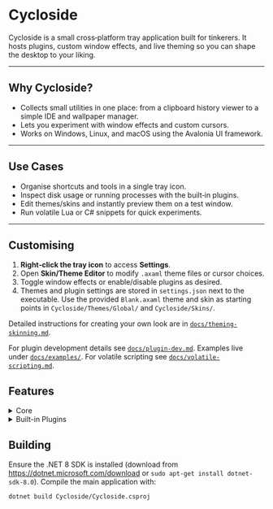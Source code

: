 # Cycloside

Cycloside is a small cross‑platform tray application built for tinkerers. It hosts plugins, custom window effects, and live theming so you can shape the desktop to your liking.

---

## Why Cycloside?

* Collects small utilities in one place: from a clipboard history viewer to a simple IDE and wallpaper manager.
* Lets you experiment with window effects and custom cursors.
* Works on Windows, Linux, and macOS using the Avalonia UI framework.

---

## Use Cases

* Organise shortcuts and tools in a single tray icon.
* Inspect disk usage or running processes with the built‑in plugins.
* Edit themes/skins and instantly preview them on a test window.
* Run volatile Lua or C# snippets for quick experiments.

---

## Customising

1.  **Right‑click the tray icon** to access **Settings**.
2.  Open **Skin/Theme Editor** to modify `.axaml` theme files or cursor choices.
3.  Toggle window effects or enable/disable plugins as desired.
4.  Themes and plugin settings are stored in `settings.json` next to the executable.
    Use the provided `Blank.axaml` theme and skin as starting points in
    `Cycloside/Themes/Global/` and `Cycloside/Skins/`.

Detailed instructions for creating your own look are in
[`docs/theming-skinning.md`](docs/theming-skinning.md).

For plugin development details see [`docs/plugin-dev.md`](docs/plugin-dev.md).
Examples live under [`docs/examples/`](docs/examples/).
For volatile scripting see [`docs/volatile-scripting.md`](docs/volatile-scripting.md).

## Features

<details><summary>Core</summary>

* Built-in plugin system with hot reload. Sample modules include a clock overlay,
    MP3 player, macro recorder (Windows only), text editor, wallpaper changer,
    widget host, Winamp visualizer host, a tracker module player and a simple
    command shell.
* Workspace profiles remember your wallpaper and plugin states for quick swaps.
* Run Lua or C# snippets as volatile scripts straight from the tray menu.
* Cross-platform auto-start and settings stored in `settings.json`.
* Rolling log files capture errors and plugin crashes with tray notifications.
* Generate new plugins via `dotnet run -- --newplugin` or from **Settings → Generate New Plugin**. Add `--with-tests` to scaffold a test project.
* Plugins communicate through a publish/subscribe bus and a remote HTTP API for
    triggering events, switching profiles or applying themes programmatically.
* Global hotkeys work on Windows, Linux and macOS.
* Hotkeys can be edited from the new Hotkey Settings window.
* Built-in skin/theme engine with a live editor and custom cursors.
* Preview skins before applying them thanks to the Skin Preview window. A sample
    `SolarizedDark` skin is included.
* GUI plugin manager to toggle and reload plugins or open the plugin folder.
* Plugin marketplace downloads and verifies modules from remote feeds.
* Skinnable widgets surface plugin features directly on the desktop.
* Window effects like wobbly windows or drop shadows are plugin friendly.
* Optional auto-update helper swaps in new versions using a checksum.
* Dedicated logs menu surfaces recent errors from the tray.
* A unified workspace shows compatible plugins as tabs or docked panels.

</details>

<details><summary>Built-in Plugins</summary>

| Plugin                   | Description                                                                              |
| ------------------------ | ---------------------------------------------------------------------------------------- |
| `ClipboardManagerPlugin` | Stores clipboard history in a window and broadcasts changes on `bus:clipboard`.          |
| `DateTimeOverlayPlugin`  | Small always-on-top window showing the current time.                                     |
| `DiskUsagePlugin`        | Visualises folder sizes in a tree view.                                                  |
| `EnvironmentEditorPlugin`| Edits environment variables at runtime (Process scope only on Linux/macOS).              |
| `FileWatcherPlugin`      | Watches a directory and logs file system events.                                         |
| `JezzballPlugin`         | Simple recreation of the classic game.                                                   |
| `LogViewerPlugin`        | Tails a log file and filters lines on the fly.                                           |
| `NotificationCenterPlugin`| Aggregates messages broadcast via `NotificationCenter`.                                  |
| `MP3PlayerPlugin`        | Basic audio player built on NAudio.                                                      |
| `MacroPlugin`            | Records keyboard macros and saves them to disk. Playback is Windows-only.                |
| `ModTrackerPlugin`       | Plays and inspects tracker module files (MOD, IT, XM, etc.).                             |
| `ProcessMonitorPlugin`   | Lists running processes with CPU and memory usage.                                       |
| `QBasicRetroIDEPlugin`   | Minimal IDE for creating QBasic-style programs. Includes an option to launch QB64 for editing. |
| `ScreenSaverPlugin`      | Runs full-screen screensavers after a period of inactivity.                              |
| `TaskSchedulerPlugin`    | Schedules tasks with cron-style expressions.                                             |
| `TextEditorPlugin`       | Notepad-like editor supporting multiple files.                                           |
| `TerminalPlugin`         | Run shell commands in a simple console window.                                           |
| `WallpaperPlugin`        | Changes the desktop wallpaper periodically.                                              |
| `WidgetHostPlugin`       | Hosts small widgets inside dockable panels.                                              |
| `WinampVisHostPlugin`    | Runs Winamp AVS visualisation presets.                                                   |

</details>

## Building

Ensure the .NET 8 SDK is installed (download from https://dotnet.microsoft.com/download or `sudo apt-get install dotnet-sdk-8.0`). Compile the main application with:

```bash
dotnet build Cycloside/Cycloside.csproj